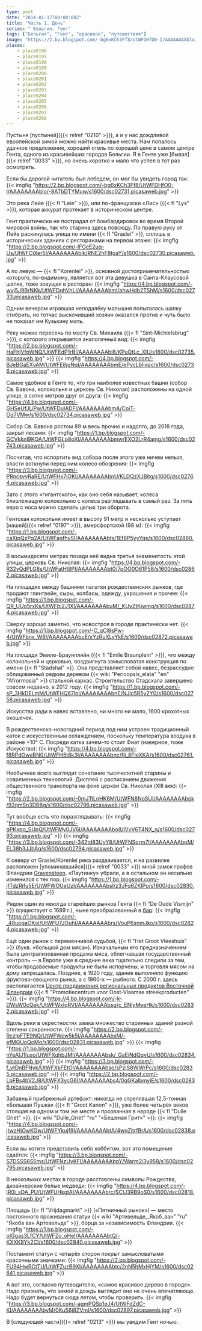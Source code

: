 ```yaml
---
type: post
date: "2014-01-17T00:00:00Z"
title: "Часть 1. День"
series: " Бельгия. Гент"
tags: ["Бельгия", "Гент", "красивое", "путешествия"]
image: "https://2.bp.blogspot.com/-bg6xKCh3Ff8/UtWFDHfO0-I/AAAAAAAAblo/-8ATbDTYMuw/s1600/dsc02731.picasaweb.jpg"
places:
    - place0196
    - place0197
    - place0198
    - place0199
    - place0200
    - place0201
    - place0202
    - place0203
    - place0204
    - place0205
    - place0206
    - place0207
    - place0208
---
```


Пустыня [пустыней]({{< relref "0210" >}}), а и у нас дождливой европейской зимой можно найти красивые места. Нам попалось удачное предложение, хороший отель по хорошей цене в самом центре Гента, одного из красивейших городов Бельгии. Я в Генте уже [бывал]({{< relref "0033" >}}), но очень коротко и мало что успел в тот раз осмотреть.

<!--more-->

Если бы дорогой читатель был лебедем, он мог бы увидеть город так:
{{< imgfig "https://2.bp.blogspot.com/-bg6xKCh3Ff8/UtWFDHfO0-I/AAAAAAAAblo/-8ATbDTYMuw/s1600/dsc02731.picasaweb.jpg" >}}

Это река Лейе ({{< fl "Leie" >}}), или по-французски «Лис» ({{< fl "Lys" >}}), которая аккурат протекает в историческом центре.

Гент практически не пострадал от бомбардировок во время Второй мировой войны, так что старина здесь повсюду. По правую руку от Лейе раскинулась улица по имени {{< fl "Graslei" >}}, сплошь в исторических зданиях с ресторанами на первом этаже:
{{< imgfig "https://2.bp.blogspot.com/-lFGeE2uq-Us/UtWFCjXer5I/AAAAAAAAblk/RNE2hF8tgaY/s1600/dsc02730.picasaweb.jpg" >}}

А по левую — {{< fl "Korenlei" >}}, основной достопримечательностью которого, по-видимому, является вот эта девушка в Санта-Клаусовой шапке, тоже зовущая в ресторан:
{{< imgfig "https://4.bp.blogspot.com/-wvj5J9BrNKk/UtWFDqhVhLI/AAAAAAAAbmI/ahwHdb2TShM/s1600/dsc02733.picasaweb.jpg" >}}

Одним вечером игравшая неподалёку малышня попыталась шапку стибрить, но тотчас выскочивший хозяин оказался против и чуть было не показал им Кузькину мать.

Реку можно пересечь по мосту Св. Михаила ({{< fl "Sint-Michielsbrug" >}}), с которого открывается аналогичный вид:
{{< imgfig "https://2.bp.blogspot.com/-HaFhjVfpWNQ/UtWFEdP1rBI/AAAAAAAAbl8/KPuQtLc_XlU/s1600/dsc02735.picasaweb.jpg" >}}
{{< imgfig "https://4.bp.blogspot.com/-BJeBGaEXvAM/UtWFE8jgNqI/AAAAAAAAbmE/ePycLbIixpc/s1600/dsc02736.picasaweb.jpg" >}}

Самое удобное в Генте то, что три наиболее известных башни (собор Св. Бавона, колокольня и церковь Св. Николая) расположены на одной улице, в сотне метров друг от друга:
{{< imgfig "https://4.bp.blogspot.com/-GHSeUfJLiPw/UtWFDulADFI/AAAAAAAAbmA/CoiT-Od7VMw/s1600/dsc02734.picasaweb.jpg" >}}

Собор Св. Бавона ростом 89 м весь прочно и надолго, до 2018 года, закрыт лесами:
{{< imgfig "https://1.bp.blogspot.com/-GCVkknl9KOA/UtWFGLp8oXI/AAAAAAAAbmw/EXO2LrR4amg/s1600/dsc02743.picasaweb.jpg" >}}

Посчитав, что испортить вид собора после этого уже ничем нельзя, власти воткнули перед ним колесо обозрения:
{{< imgfig "https://3.bp.blogspot.com/-PRncsvvRaRE/UtWFHx7iOKI/AAAAAAAAbnU/KLDQzXJBitg/s1600/dsc02764.picasaweb.jpg" >}}

Зато с этого «гигантского», как оно себя называет, колеса близлежащую колокольню с колеса разглядывать в самый раз. За пять евро с носа можно сделать целых три оборота.

Гентская колокольня имеет в высоту 91 метр и несколько уступает [нашей]({{< relref "0197" >}}), амерсфортской (98 м):
{{< imgfig "https://1.bp.blogspot.com/-caXipQzPq2A/UtWFagfhvSI/AAAAAAAAbts/1Ef8P5yyYqs/s1600/dsc02860.picasaweb.jpg" >}}

В восьмидесяти метрах позади неё видна третья знаменитость этой улицы, церковь Св. Николая:
{{< imgfig "https://4.bp.blogspot.com/-R32vQdPLG8s/UtWFatHl8PI/AAAAAAAAbt0/7pOO0O61P58/s1600/dsc02862.picasaweb.jpg" >}}

На площадях между башнями палатки рождественских рынков, где продают глинтвейн, сыры, колбасы, одежду, украшения и прочее:
{{< imgfig "https://1.bp.blogspot.com/-QR_UUo5rxKs/UtWFbi2J1XI/AAAAAAAAbuM/_KUvZtKjwmg/s1600/dsc02874.picasaweb.jpg" >}}

Сверху хорошо заметно, что новостроя в городе практически нет.
{{< imgfig "https://1.bp.blogspot.com/-C_qCl8sPw-4/UtWFbnx_W6I/AAAAAAAAbuE/xYzRuXLyYkE/s1600/dsc02872.picasaweb.jpg" >}}

На площади Эмиле-Браунпляйн ({{< fl "Emile Braunplein" >}}), что между колокольней и церковью, воздвигнута замысловатая конструкция по имени {{< fl "Stadshal" >}}. Она представляет собой навес, безрассудно облицованный редким деревом {{< wiki "Pericopsis_elata" "en" "Afrormosia" >}} стальной каркас. Строительство Стадсхала завершено совсем недавно, в 2012 году.
{{< imgfig "https://1.bp.blogspot.com/-sP_3HkDELmM/UtWFHQ67lpI/AAAAAAAAbnE/NJlc5R5y2Y0/s1600/dsc02758.picasaweb.jpg" >}}

Искусства ради в навес вставлено, ни много ни мало, 1600 крохотных окошечек.

В рождественско-новогодний период под ним устроен традиционный каток с искусственным охлаждением, поскольку температура воздуха в районе +10° C. Посреди катка зачем-то стоит Фиат (наверное, тоже Искусство):
{{< imgfig "https://4.bp.blogspot.com/-f8RPdOweBN0/UtWFH5t8k3I/AAAAAAAAbnc/fji_8FIeXKA/s1600/dsc02761.picasaweb.jpg" >}}

Необычнее всего выглядит сочетание тысячелетней старины и современных технологий. Дисплей с расписанием движения общественного транспорта на фоне церкви Св. Николая (XIII век):
{{< imgfig "https://2.bp.blogspot.com/-0mJTtLnHK6M/UtWFN8NoSUI/AAAAAAAAbpk/92qmSn3DB6g/s1600/dsc02796.picasaweb.jpg" >}}

Тут вообще есть что поразглядывать:
{{< imgfig "https://4.bp.blogspot.com/-qPKxpo_SUpQ/UtWFMy0JV6I/AAAAAAAAbo8/IVvV6T4NX_g/s1600/dsc02793.picasaweb.jpg" >}}
{{< imgfig "https://3.bp.blogspot.com/-342td83UyY8/UtWFNSorm7I/AAAAAAAAbpM/EL38h3JJbAg/s1600/dsc02794.picasaweb.jpg" >}}

К северу от Graslei/Korenlei река раздваивается, и на развилке расположен [упоминавшийся]({{< relref "0033" >}}) мной замок графов Фландрии [Gravensteen](http://www.gravensteengent.be/). «Паутинку» убрали, а в остальном он несильно изменился с тех пор.
{{< imgfig "https://1.bp.blogspot.com/-jfTdzRifu5E/UtWFWOUeUzI/AAAAAAAAbsI/z3JFq6ZKIPo/s1600/dsc02830.picasaweb.jpg" >}}

Рядом один из некогда старейших рынков Гента {{< fl "De Oude Vismijn" >}} (существует с 1689 г.), ныне преобразованный в [бар](http://www.oudevismijn.be/):
{{< imgfig "https://1.bp.blogspot.com/-_48uogaOKoI/UtWFU7JOuhI/AAAAAAAAbrs/VouP6snmJko/s1600/dsc02824.picasaweb.jpg" >}}

Ещё один рынок с переменчивой судьбой, {{< fl "Het Groot Vleeshuis" >}} (букв. «большой дом мяса»). Изначальным его предназначением была централизованная продажа мяса, облегчавшая государственный контроль — в Европе уже в средние века тщательно следили за тем, чтобы продаваемые продукты не были испорчены, и торговля мясом на дому запрещалась. Позднее, в 1920 году, здание выполняло функцию фруктово-овощного рынка, а с 1960-х — рыбного. С 2000 г. здесь располагается [Центр продвижения региональных продуктов Восточной Фландрии](http://www.grootvleeshuis.be/) ({{< fl "Promotiecentrum voor Oost-Vlaamse streekproducten" >}}):
{{< imgfig "https://4.bp.blogspot.com/-k-DWsW0cQek/UtWFWxIqRVI/AAAAAAAAbsg/c_ENlyMeeHk/s1600/dsc02832.picasaweb.jpg" >}}

Вдоль реки в окрестностях замка множество старинных зданий разной степени сохранности.
{{< imgfig "https://2.bp.blogspot.com/-RczlpFTE9NQ/UtWFWcw5k5I/AAAAAAAAbsM/-efMGUoQoMo/s1600/dsc02831.picasaweb.jpg" >}}
{{< imgfig "https://1.bp.blogspot.com/-nYeAIJ1Iuso/UtWFXqhbJMI/AAAAAAAAbsk/_GaEiNdQqvU/s1600/dsc02834.picasaweb.jpg" >}}
{{< imgfig "https://3.bp.blogspot.com/-f_vtDnBFNyk/UtWFXkFEtOI/AAAAAAAAbso/sPzjS8WWrPc/s1600/dsc02835.picasaweb.jpg" >}}
{{< imgfig "https://2.bp.blogspot.com/-LbFBs4bV2J8/UtWFX3ycG6I/AAAAAAAAbs4/0qGKalbmyiE/s1600/dsc02836.picasaweb.jpg" >}}

Забавный прибрежный артефакт: никогда не стрелявшая 12,5-тонная «Большая Пушка» ({{< fl "Groot Kanon" >}}), уже более четырёх веков стоящая на одном и том же месте и прозванная в народе {{< fl "Dulle Griet" >}}, {{< wiki "Dulle_Griet" "ru" "«Бешеная Грит»" >}}:
{{< imgfig "https://4.bp.blogspot.com/-jtwzHjOwKGw/UtWFYkujf9I/AAAAAAAAbtA/4wqZjtrfBrA/s1600/dsc02838.picasaweb.jpg" >}}

Если вы хотите представить себя хоббитом, вот это помещение сдаётся:
{{< imgfig "https://3.bp.blogspot.com/-S7DSSS6S5ms/UtWFNzUvKFI/AAAAAAAAbpY/Warm2i3y958/s1600/dsc02795.picasaweb.jpg" >}}

В нескольких местах в городе расставлены символы Рождества, дизайнерские белые медведи:
{{< imgfig "https://4.bp.blogspot.com/-IR0i_sDA_PU/UtWFUHkgtAI/AAAAAAAAbrc/SCIJ3RB9oS0/s1600/dsc02818.picasaweb.jpg" >}}

Площадь {{< fl "Vrijdagmarkt" >}} («Пятничный рынок») — место постоянного проживания статуи {{< wiki "Артевельде,_Якоб_ван" "ru" "Якоба ван Артевельде" >}}, борца за независимость Фландрии.
{{< imgfig "https://1.bp.blogspot.com/-oIGgas3LfCY/UtWFZo_oHeI/AAAAAAAAbtQ/-KXXK8Yk2CI/s1600/dsc02840.picasaweb.jpg" >}}

Постамент статуи с четырёх сторон покрыт замысловатыми красочными значками:
{{< imgfig "https://2.bp.blogspot.com/-FU94HwRCtTU/UtWFZuzB9XI/AAAAAAAAbtc/2nN5hMxHjYM/s1600/dsc02841.picasaweb.jpg" >}}

А вот это, согласно путеводителю, «самое красивое дерево в городе». Надо признать, что зимой в дождь выглядит оно не очень впечатляюще. Надо будет вернуться сюда летом, чтобы проверить.
{{< imgfig "https://3.bp.blogspot.com/-agmPQSp1eJ4/UtWFdZdC-KI/AAAAAAAAbvM/0KuS6j8ZVmI/s1600/dsc02897.picasaweb.jpg" >}}

В [следующей части]({{< relref "0213" >}}) мы увидим Гент ночью.
